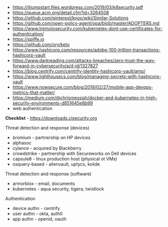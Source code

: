- https://itjumpstart.files.wordpress.com/2019/03/k8security.pdf
- https://queue.acm.org/detail.cfm?id=3264508
- https://github.com/pinterest/knox/wiki/Similar-Solutions
- https://github.com/open-policy-agent/opa/blob/master/ADOPTERS.md
- https://www.tremolosecurity.com/kubernetes-dont-use-certificates-for-authentication/
- https://spiffe.io
- https://github.com/ory/keto
- https://www.hashicorp.com/resources/adobe-100-trillion-transactions-hashicorp-vault
- https://www.darkreading.com/attacks-breaches/zero-trust-the-way-forward-in-cybersecurity/a/d-id/1327827
- https://blog.centrify.com/centrify-identity-hashicorp-vault/amp/
- https://www.lighthousecs.com/blog/managing-secrets-with-hashicorp-vault
- https://www.nowsecure.com/blog/2019/02/27/mobile-app-devops-metrics-that-matter/
- https://medium.com/@chrismessiah/docker-and-kubernetes-in-high-security-environments-d851645e8b99
- web authentication

**Checklist** - https://downloads.cisecurity.org

Threat detection and response (devices)
- bromium - partnership on HP devices
- alphasoc
- cylance - acquired by Blackberry
- crowdstrike - partnership with Secureworks on Dell devices
- capsule8 - linux production host (physical ot VMs)
- osquery-based - alienvault, uptycs, kolide

Threat detection and response (software)
- armorblox - email, documents
- kubernetes - aqua security, tigera, twistlock

Authentication

- device authn - centrify
- user authn - okta, auth0
- app authn - openid, oauth
